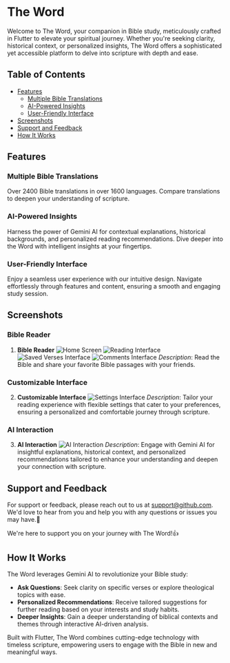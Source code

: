 # The Word

Welcome to The Word, your companion in Bible study, meticulously crafted in Flutter to elevate your spiritual journey. Whether you're seeking clarity, historical context, or personalized insights, The Word offers a sophisticated yet accessible platform to delve into scripture with depth and ease.

## Table of Contents
- [Features](#features)
  - [Multiple Bible Translations](#multiple-bible-translations)
  - [AI-Powered Insights](#ai-powered-insights)
  - [User-Friendly Interface](#user-friendly-interface)
- [Screenshots](#screenshots)
- [Support and Feedback](#support-and-feedback)
- [How It Works](#how-it-works)

## Features

### Multiple Bible Translations
Over 2400 Bible translations in over 1600 languages. Compare translations to deepen your understanding of scripture.

### AI-Powered Insights
Harness the power of Gemini AI for contextual explanations, historical backgrounds, and personalized reading recommendations. Dive deeper into the Word with intelligent insights at your fingertips.

### User-Friendly Interface
Enjoy a seamless user experience with our intuitive design. Navigate effortlessly through features and content, ensuring a smooth and engaging study session.

## Screenshots

### Bible Reader
1. **Bible Reader**
   ![Home Screen](./screenshots/book_list.png)
   ![Reading Interface](./screenshots/reader.png)
   ![Saved Verses Interface](./screenshots/saved_verses.png)
   ![Comments Interface](./screenshots/comments.png)
   *Description*: Read the Bible and share your favorite Bible passages with your friends.

### Customizable Interface
2. **Customizable Interface**
   ![Settings Interface](./screenshots/settings.png)
   *Description*: Tailor your reading experience with flexible settings that cater to your preferences, ensuring a personalized and comfortable journey through scripture.


### AI Interaction
3. **AI Interaction**
   ![AI Interaction](./screenshots/ask_archie.png)
   *Description*: Engage with Gemini AI for insightful explanations, historical context, and personalized recommendations tailored to enhance your understanding and deepen your connection with scripture.


## Support and Feedback

For support or feedback, please reach out to us at [support@github.com](https://github.com/billyrigdon/TheWord). 
We'd love to hear from you and help you with any questions or issues you may have.📧

We're here to support you on your journey with The Word!👍
## How It Works

The Word leverages Gemini AI to revolutionize your Bible study:
- **Ask Questions**: Seek clarity on specific verses or explore theological topics with ease.
- **Personalized Recommendations**: Receive tailored suggestions for further reading based on your interests and study habits.
- **Deeper Insights**: Gain a deeper understanding of biblical contexts and themes through interactive AI-driven analysis.

Built with Flutter, The Word combines cutting-edge technology with timeless scripture, empowering users to engage with the Bible in new and meaningful ways.
